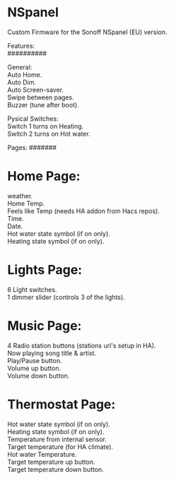 # NSpanel  
Custom Firmware for the Sonoff NSpanel (EU) version.

Features:  
##########

General:  
Auto Home.  
Auto Dim.  
Auto Screen-saver.  
Swipe between pages.  
Buzzer (tune after boot).  
  
Pysical Switches:  
Switch 1 turns on Heating.  
Switch 2 turns on Hot water.  
  
Pages:
#######
  
# Home Page:
weather.  
Home Temp.  
Feels like Temp (needs HA addon from Hacs repos).   
Time.  
Date.  
Hot water state symbol (if on only).  
Heating state symbol (if on only).  

# Lights Page:  
6 Light switches.  
1 dimmer slider (controls 3 of the lights).  

# Music Page:  
4 Radio station buttons (stations url's setup in HA).  
Now playing song title & artist.  
Play/Pause button.  
Volume up button.  
Volume down button.  
  
# Thermostat Page:  
Hot water state symbol (if on only).  
Heating state symbol (if on only).  
Temperature from internal sensor.  
Target temperature (for HA climate).  
Hot water Temperature.  
Target temperature up button.  
Target temperature down button.  
  





